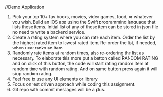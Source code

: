 
//Demo Application

 1. Pick your top 10+ fav books, movies, video games, food, or
 whatever you wish. Build an iOS app using the Swift programming
 language that lists these items. Initial list of any of these item can be
 stored in json file no need to write a backend service.
 2. Create a rating system where you can rate each item. Order the list
 by the highest rated item to lowest rated item. Re-order the list, if
 needed, when user ranks an item.
 3. Randomly rate items at random times, also re-ordering the list as
 necessary. To elaborate this more put a button called RANDOM
 RATING and on click of this button, the code will start rating random
 item at random time with random rating. And on same button press
 again it will stop random rating.
 4. Feel free to use any UI elements or library.
 5. Focus on test driven approach while coding this assignment.
 6. Git repo with commit messages will be a plus. 
